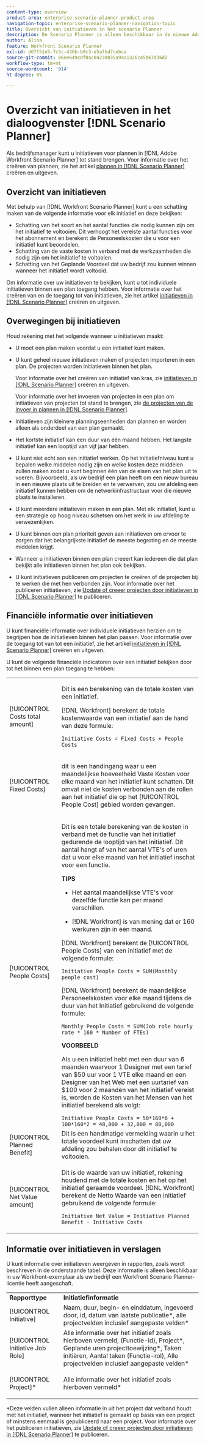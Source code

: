 ```yaml
---
content-type: overview
product-area: enterprise-scenario-planner-product-area
navigation-topic: enterprise-scenario-planner-navigation-topic
title: Overzicht van initiatieven in het scenario Planner
description: De Scenario Planner is alleen beschikbaar in de nieuwe Adobe Workfront-ervaring en vereist een aanvullende licentie. Zie het overzicht Scenario Planner voor meer informatie over de Workfront Scenario Planner.
author: Alina
feature: Workfront Scenario Planner
exl-id: d67f51e5-7c5c-436b-b0c3-e5afbd7cebca
source-git-commit: 86ee649cdf0ac04230035a94a1326c45b67d36d2
workflow-type: tm+mt
source-wordcount: '914'
ht-degree: 0%

---
```


# Overzicht van initiatieven in het dialoogvenster [!DNL Scenario Planner]

Als bedrijfsmanager kunt u initiatieven voor plannen in [!DNL Adobe Workfront Scenario Planner] tot stand brengen. Voor informatie over het creëren van plannen, zie het artikel [ plannen in  [!DNL Scenario Planner]](../scenario-planner/create-and-edit-plans.md) creëren en uitgeven.

## Overzicht van initiatieven

Met behulp van [!DNL Workfront Scenario Planner] kunt u een schatting maken van de volgende informatie voor elk initiatief en deze bekijken:

* Schatting van het soort en het aantal functies die nodig kunnen zijn om het initiatief te voltooien. Dit verhoogt het vereiste aantal functies voor het abonnement en berekent de Personeelskosten die u voor een initiatief kunt beoordelen.
* Schatting van de vaste kosten in verband met de werkzaamheden die nodig zijn om het initiatief te voltooien.
* Schatting van het Geplande Voordeel dat uw bedrijf zou kunnen winnen wanneer het initiatief wordt voltooid.

Om informatie over uw initiatieven te bekijken, kunt u tot individuele initiatieven binnen een plan toegang hebben. Voor informatie over het creëren van en de toegang tot van initiatieven, zie het artikel [ initiatieven in  [!DNL Scenario Planner]](../scenario-planner/create-and-edit-initiatives.md) creëren en uitgeven.

## Overwegingen bij initiatieven

Houd rekening met het volgende wanneer u initiatieven maakt:

* U moet een plan maken voordat u een initiatief kunt maken.
* U kunt geheel nieuwe initiatieven maken of projecten importeren in een plan. De projecten worden initiatieven binnen het plan.

  Voor informatie over het creëren van initiatief van kras, zie [ initiatieven in  [!DNL Scenario Planner]](../scenario-planner/create-and-edit-initiatives.md) creëren en uitgeven.

  Voor informatie over het invoeren van projecten in een plan om initiatieven van projecten tot stand te brengen, zie [ de projecten van de Invoer in plannen in  [!DNL Scenario Planner]](../scenario-planner/import-projects-to-plans.md).

* Initiatieven zijn kleinere planningseenheden dan plannen en worden alleen als onderdeel van een plan gemaakt.
* Het kortste initiatief kan een duur van één maand hebben. Het langste initiatief kan een looptijd van vijf jaar hebben.
* U kunt niet echt aan een initiatief werken. Op het initiatiefniveau kunt u bepalen welke middelen nodig zijn en welke kosten deze middelen zullen maken zodat u kunt beginnen één van de eisen van het plan uit te voeren. Bijvoorbeeld, als uw bedrijf een plan heeft om een nieuw bureau in een nieuwe plaats uit te breiden en te verwerven, zou uw afdeling een initiatief kunnen hebben om de netwerkinfrastructuur voor die nieuwe plaats te installeren.
* U kunt meerdere initiatieven maken in een plan. Met elk initiatief, kunt u een strategie op hoog niveau schetsen om het werk in uw afdeling te verwezenlijken.
* U kunt binnen een plan prioriteit geven aan initiatieven om ervoor te zorgen dat het belangrijkste initiatief de meeste begroting en de meeste middelen krijgt.
* Wanneer u initiatieven binnen een plan creeert kan iedereen die dat plan bekijkt alle initiatieven binnen het plan ook bekijken.
* U kunt initiatieven publiceren om projecten te creëren of de projecten bij te werken die met hen verbonden zijn. Voor informatie over het publiceren initiatieven, zie [ Update of creeer projecten door initiatieven in  [!DNL Scenario Planner]](../scenario-planner/publish-scenarios-update-projects.md) te publiceren.

## Financiële informatie over initiatieven

U kunt financiële informatie over individuele initiatieven herzien om te begrijpen hoe de initiatieven binnen het plan passen. Voor informatie over de toegang tot van tot een initiatief, zie het artikel [ initiatieven in  [!DNL Scenario Planner]](../scenario-planner/create-and-edit-initiatives.md) creëren en uitgeven.

U kunt de volgende financiële indicatoren over een initiatief bekijken door tot het binnen een plan toegang te hebben:

<!--
<p>(NOTE: several instances drafted in the table below!) </p>
-->

<table style="table-layout:auto"> 
 <col> 
 <col> 
 <tbody> 
  <tr> 
   <td role="rowheader">[!UICONTROL Costs total amount]</td> 
   <td> <p style="font-weight: normal;">Dit is een berekening van de totale kosten van een initiatief. </p> <p style="font-weight: normal;">[!DNL Workfront] berekent de totale kostenwaarde van een initiatief aan de hand van deze formule:</p> <p style="font-weight: normal;"><code>Initiative Costs = Fixed Costs + People Costs</code> </p> </td> 
  </tr> 
  <tr> 
   <td role="rowheader">[!UICONTROL Fixed Costs]</td> 
   <td> <p><span style="font-weight: normal;"> dit is een handingang waar u <span> een maandelijkse hoeveelheid Vaste Kosten voor elke maand van het initiatief kunt schatten.</span> Dit omvat niet de kosten verbonden aan de rollen aan het initiatief die op het [!UICONTROL People Cost] gebied worden gevangen. </span> </p> </td> 
  </tr> 
  <tr> 
   <td role="rowheader">[!UICONTROL People Costs]</td> 
   <td> <p style="font-weight: normal;">Dit is een totale berekening van de kosten in verband met de functie van het initiatief gedurende de looptijd van het initiatief. Dit aantal hangt af van het aantal VTE's of uren dat u voor elke maand van het initiatief inschat voor een functie. </p> 
     <p><b> TIPS </b>  
     <ul> 
      <li> <p>Het aantal maandelijkse VTE's voor dezelfde functie kan per maand verschillen.</p> </li> 
      <li> <p>[!DNL Workfront] is van mening dat er 160 werkuren zijn in één maand. </p> </li> 
     </ul> 
     <p>[!DNL Workfront] berekent de [!UICONTROL People Costs] van een initiatief met de volgende formule:</p> <p><code>Initiative People Costs = SUM(Monthly people cost)</code> </p> 
    <p> [!DNL Workfront] berekent de maandelijkse Personeelskosten voor elke maand tijdens de duur van het Initiatief gebruikend de volgende formule:</p> 
     <p><code>Monthly People Costs = SUM(Job role hourly rate * 160 * Number of FTEs)</code> </p> 
      <p><b>VOORBEELD</b></p>
      <p>Als u een initiatief hebt met een duur van 6 maanden waarvoor 1 Designer met een tarief van $50 uur voor 1 VTE elke maand en een Designer van het Web met een uurtarief van $100 voor 2 maanden van het initiatief vereist is, worden de Kosten van het Mensen van het initiatief berekend als volgt:</p>
      <code>Initiative People Costs = 50*160*6 + 100*160*2 = 48,000 + 32,000 = 80,000</code>        
  </td> 
  </tr> 
  <tr> 
   <td role="rowheader">[!UICONTROL Planned Benefit]</td> 
   <td>Dit is een handmatige vermelding waarin u het totale voordeel kunt inschatten dat uw afdeling zou behalen door dit initiatief te voltooien. </td> 
  </tr> 
  <tr> 
   <td role="rowheader">[!UICONTROL Net Value amount]</td> 
   <td> <p style="font-weight: normal;">Dit is de waarde van uw initiatief, rekening houdend met de totale kosten en het op het initiatief geraamde voordeel. [!DNL Workfront] berekent de Netto Waarde van een initiatief gebruikend de volgende formule:</p> <p style="font-weight: normal;"><code>Initiative Net Value = Initiative Planned Benefit - Initiative Costs</code> </p> </td> 
  </tr> 
 </tbody> 
</table>

<!--drafted content from People Costs:
(NOTE: drafted below)</p> 
       <p>Depending on whether the plan is set up to use FTEs or hours, Workfront uses the following formulas to calculate People Cost:</p> 
       <ul> 
        <li> <p>When using FTEs: </p> <p><code>People Costs = SUM(Job role hourly rate * Number of months in the Duration * 160 * Number of FTEs)</code>, where 160 is the total number of working hours in a month. </p> <p class="example" data-mc-autonum="<b>Example: </b>"><span class="autonumber"><span><b>Example: </b></span></span><span style="font-weight: normal;"> When estimating resources using FTEs,(NOTE: drafted and yellow and fix the rest of the sentence)
      <p>When using hours:</p> 
      <p><code>Monthly People Costs = SUM(Job role hourly rate * Number of hours estimated for an initiative)</code> </p> 
      <p>For information about setting up the plan to use hours or FTE, see <a href="../scenario-planner/create-and-edit-plans.md" class="MCXref xref">Create and edit plans in the Scenario Planner</a>.</p>-->

## Informatie over initiatieven in verslagen

U kunt informatie over initiatieven weergeven in rapporten, zoals wordt beschreven in de onderstaande tabel. Deze informatie is alleen beschikbaar in uw Workfront-exemplaar als uw bedrijf een Workfront Scenario Planner-licentie heeft aangeschaft.

<table style="table-layout:auto"> 
 <col> 
 <col> 
 <tbody> 
  <tr> 
   <td><b>Rapporttype</b></td> 
   <td><b>Initiatiefinformatie</b></td> 
  </tr> 
  <tr> 
   <td>[!UICONTROL Initiative] </td> 
   <td>Naam, duur, begin- en einddatum, ingevoerd door, id, datum van laatste publicatie*, alle projectvelden inclusief aangepaste velden*</td> 
  </tr> 
  <tr> 
   <td>[!UICONTROL Initiative Job Role]</td> 
   <td>Alle informatie over het initiatief zoals hierboven vermeld, (Functie-id), Project*, Geplande uren projecttoewijzing*, Taken initiëren, Aantal taken (Functie-rol), Alle projectvelden inclusief aangepaste velden*</td> 
  </tr> 
  <tr> 
   <td><p>[!UICONTROL Project]*</p></td> 
   <td> <p>Alle informatie over het initiatief zoals hierboven vermeld*</p> </td> 
  </tr> 
 </tbody> 
</table>

*Deze velden vullen alleen informatie in uit het project dat verband houdt met het initiatief, wanneer het initiatief is gemaakt op basis van een project of minstens eenmaal is gepubliceerd naar een project. Voor informatie over het publiceren initiatieven, zie [ Update of creeer projecten door initiatieven in  [!DNL Scenario Planner]](../scenario-planner/publish-scenarios-update-projects.md) te publiceren.
